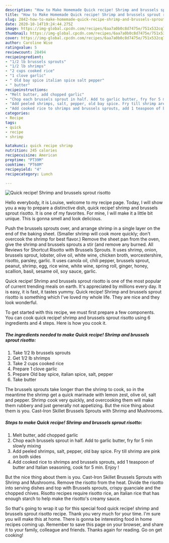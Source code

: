 ```yaml
---
description: "How to Make Homemade Quick recipe! Shrimp and brussels sprout risotto"
title: "How to Make Homemade Quick recipe! Shrimp and brussels sprout risotto"
slug: 2842-how-to-make-homemade-quick-recipe-shrimp-and-brussels-sprout-risotto
date: 2020-10-14T19:24:44.275Z
image: https://img-global.cpcdn.com/recipes/6aa7a0b0c8d7475e/751x532cq70/quick-recipe-shrimp-and-brussels-sprout-risotto-recipe-main-photo.jpg
thumbnail: https://img-global.cpcdn.com/recipes/6aa7a0b0c8d7475e/751x532cq70/quick-recipe-shrimp-and-brussels-sprout-risotto-recipe-main-photo.jpg
cover: https://img-global.cpcdn.com/recipes/6aa7a0b0c8d7475e/751x532cq70/quick-recipe-shrimp-and-brussels-sprout-risotto-recipe-main-photo.jpg
author: Caroline Wise
ratingvalue: 5
reviewcount: 28494
recipeingredient:
- "1/2 lb brussels sprouts"
- "1/2 lb shrimps"
- "2 cups cooked rice"
- "1 clove garlic"
- " Old bay spice italian spice salt pepper"
- " butter"
recipeinstructions:
- "Melt butter, add chopped garlic"
- "Chop each brussels sprout in half. Add to garlic butter, fry for 5 min slowly mixing"
- "Add peeled shrimps, salt, pepper, old bay spice. Fry till shrimp are pink on both sides"
- "Add cooked rice to shrimps and brussels sprouts, add 1 teaspoon of butter and Italian seasoning, cook for 5 min. Enjoy !"
categories:
- Recipe
tags:
- quick
- recipe
- shrimp

katakunci: quick recipe shrimp 
nutrition: 245 calories
recipecuisine: American
preptime: "PT39M"
cooktime: "PT60M"
recipeyield: "4"
recipecategory: Lunch

---
```



![Quick recipe! Shrimp and brussels sprout risotto](https://img-global.cpcdn.com/recipes/6aa7a0b0c8d7475e/751x532cq70/quick-recipe-shrimp-and-brussels-sprout-risotto-recipe-main-photo.jpg)

Hello everybody, it is Louise, welcome to my recipe page. Today, I will show you a way to prepare a distinctive dish, quick recipe! shrimp and brussels sprout risotto. It is one of my favorites. For mine, I will make it a little bit unique. This is gonna smell and look delicious.

Push the brussels sprouts over, and arrange shrimp in a single layer on the end of the baking sheet. (Smaller shrimp will cook more quickly; don&#39;t overcook the shrimp for best flavor.) Remove the sheet pan from the oven, give the shrimp and brussels sprouts a stir (and remove any burned. All Reviews for Shortcut Risotto with Brussels Sprouts. It uses shrimp, onion, brussels sprout, lobster, olive oil, white wine, chicken broth, worcestershire, risotto, parsley, garlic. It uses canola oil, chili pepper, brussels sprout, peanut, shrimp, egg, rice wine, white wine, spring roll, ginger, honey, scallion, basil, sesame oil, soy sauce, garlic.

Quick recipe! Shrimp and brussels sprout risotto is one of the most popular of current trending meals on earth. It's appreciated by millions every day. It is easy, it is fast, it tastes yummy. Quick recipe! Shrimp and brussels sprout risotto is something which I've loved my whole life. They are nice and they look wonderful.


To get started with this recipe, we must first prepare a few components. You can cook quick recipe! shrimp and brussels sprout risotto using 6 ingredients and 4 steps. Here is how you cook it.

<!--inarticleads1-->

##### The ingredients needed to make Quick recipe! Shrimp and brussels sprout risotto:

1. Take 1/2 lb brussels sprouts
1. Get 1/2 lb shrimps
1. Take 2 cups cooked rice
1. Prepare 1 clove garlic
1. Prepare  Old bay spice, italian spice, salt, pepper
1. Take  butter


The brussels sprouts take longer than the shrimp to cook, so in the meantime the shrimp get a quick marinade with lemon zest, olive oil, salt and pepper. Shrimp cook very quickly, and overcooking them will make them rubbery and just generally not appetizing. But the nice thing about them is you. Cast-Iron Skillet Brussels Sprouts with Shrimp and Mushrooms. 

<!--inarticleads2-->

##### Steps to make Quick recipe! Shrimp and brussels sprout risotto:

1. Melt butter, add chopped garlic
1. Chop each brussels sprout in half. Add to garlic butter, fry for 5 min slowly mixing
1. Add peeled shrimps, salt, pepper, old bay spice. Fry till shrimp are pink on both sides
1. Add cooked rice to shrimps and brussels sprouts, add 1 teaspoon of butter and Italian seasoning, cook for 5 min. Enjoy !


But the nice thing about them is you. Cast-Iron Skillet Brussels Sprouts with Shrimp and Mushrooms. Remove the risotto from the heat. Divide the risotto into serving dishes and top with Brussels sprouts, crispy guanciale and the chopped chives. Risotto recipes require risotto rice, an Italian rice that has enough starch to help make the risotto&#39;s creamy sauce. 

So that's going to wrap it up for this special food quick recipe! shrimp and brussels sprout risotto recipe. Thank you very much for your time. I'm sure you will make this at home. There is gonna be interesting food in home recipes coming up. Remember to save this page on your browser, and share it to your family, colleague and friends. Thanks again for reading. Go on get cooking!
